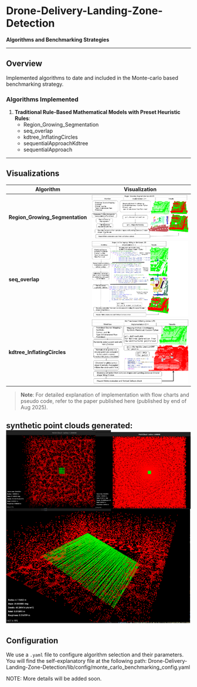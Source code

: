 # Drone-Delivery-Landing-Zone-Detection

**Algorithms and Benchmarking Strategies**

---

## Overview

Implemented algorithms to date and included in the Monte-carlo based benchmarking strategy.

### Algorithms Implemented

1. **Traditional Rule-Based Mathematical Models with Preset Heuristic Rules**:
    - Region_Growing_Segmentation
    - seq_overlap
    - kdtree_InflatingCircles
    - sequentialApproachKdtree
    - sequentialApproach

---

## Visualizations

| Algorithm                     | Visualization                              |
|-------------------------------|--------------------------------------------|
| **Region_Growing_Segmentation** | ![Region_Growing_Segmentation](media/regiongrowingseg.drawio.png) |
| **seq_overlap**               | ![seq_overlap](media/seq_throry_imple_resul.drawio.png)          |
| **kdtree_InflatingCircles**   | ![kdtree_InflatingCircles](media/inflating_circleskdtree.drawio.png) |

> **Note**: For detailed explanation of implementation with flow charts and pseudo code, refer to the paper published here (published by end of Aug 2025).


synthetic point clouds generated:
![synthetic_pointcloud](media/synthetic_pointcloud.drawio.png)
---

## Configuration

We use a `.yaml` file to configure algorithm selection and their parameters. You will find the self-explanatory file at the following path: Drone-Delivery-Landing-Zone-Detection/lib/config/monte_carlo_benchmarking_config.yaml


NOTE: More details will be added soon.